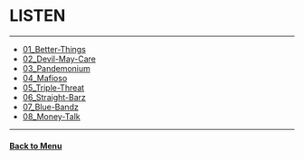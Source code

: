 # LISTEN
- - -

* [01_Better-Things](./01_Better-Things.mp3)  
* [02_Devil-May-Care](./02_Devil-May-Care.mp3)  
* [03_Pandemonium](./03_Pandemonium.mp3)  
* [04_Mafioso](./04_Mafioso.mp3)  
* [05_Triple-Threat](./05_Triple-Threat.mp3)  
* [06_Straight-Barz](./06_Straight-Barz.mp3)  
* [07_Blue-Bandz](./07_Blue-Bandz.mp3)  
* [08_Money-Talk](./08_Money-Talk.mp3)  

- - -

#### [Back to Menu](../menu.md)